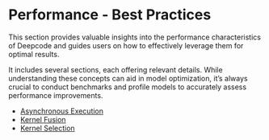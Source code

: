 # Performance - Best Practices

This section provides valuable insights into the performance characteristics of Deepcode and guides
users on how to effectively leverage them for optimal results.

It includes several sections, each offering relevant details. While understanding these concepts can
aid in model optimization, it’s always crucial to conduct benchmarks and profile models to
accurately assess performance improvements.

- [Asynchronous Execution](./asynchronous-execution.md)
- [Kernel Fusion](./kernel-fusion.md)
- [Kernel Selection](./kernel-selection.md)
